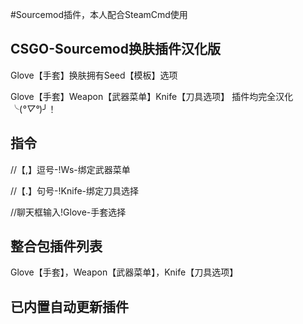 #Sourcemod插件，本人配合SteamCmd使用

CSGO-Sourcemod换肤插件汉化版
--
Glove【手套】换肤拥有Seed【模板】选项

Glove【手套】Weapon【武器菜单】Knife【刀具选项】
插件均完全汉化╰(*°▽°*)╯！

指令
--
//【,】逗号-!Ws-绑定武器菜单 

//【.】句号-!Knife-绑定刀具选择

//聊天框输入!Glove-手套选择

整合包插件列表
--
Glove【手套】，Weapon【武器菜单】，Knife【刀具选项】

已内置自动更新插件
--
